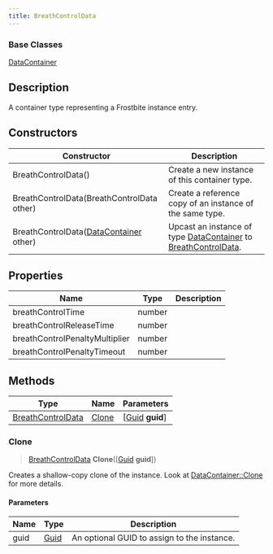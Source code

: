 ```yaml
---
title: BreathControlData
---
```

### Base Classes

[DataContainer](/vext/ref/shared/class/datacontainer)

## Description

A container type representing a Frostbite instance entry.

## Constructors

| Constructor                                                                  | Description                                                                                                               |
| ---------------------------------------------------------------------------- | ------------------------------------------------------------------------------------------------------------------------- |
| BreathControlData()                                                          | Create a new instance of this container type.                                                                             |
| BreathControlData(BreathControlData other)                                   | Create a reference copy of an instance of the same type.                                                                  |
| BreathControlData([DataContainer](/vext/ref/shared/class/datacontainer) other) | Upcast an instance of type [DataContainer](/vext/ref/shared/class/datacontainer) to [BreathControlData](BreathControlData). |

## Properties

| Name                           | Type   | Description |
| ------------------------------ | ------ | ----------- |
| breathControlTime              | number |             |
| breathControlReleaseTime       | number |             |
| breathControlPenaltyMultiplier | number |             |
| breathControlPenaltyTimeout    | number |             |

## Methods

| Type                                   | Name            | Parameters                                     |
| -------------------------------------- | --------------- | ---------------------------------------------- |
| [BreathControlData](BreathControlData) | [Clone](#clone) | \[[Guid](/vext/ref/shared/class/guid) **guid**\] |

### Clone

> [BreathControlData](BreathControlData) **Clone**(\[[Guid](/vext/ref/shared/class/guid) **guid**\])

Creates a shallow-copy clone of the instance. Look at [DataContainer::Clone](/vext/ref/shared/class/datacontainer#clone) for more details.

#### Parameters

| Name | Type         | Description                                 |
| ---- | ------------ | ------------------------------------------- |
| guid | [Guid](Guid) | An optional GUID to assign to the instance. |
